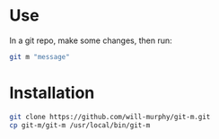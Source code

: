 # Use

In a git repo, make some changes, then run:

```bash
git m "message"
```

# Installation

```bash
git clone https://github.com/will-murphy/git-m.git
cp git-m/git-m /usr/local/bin/git-m
```
